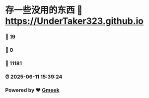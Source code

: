 # 存一些没用的东西 :link: https://UnderTaker323.github.io 
### :page_facing_up: [19](https://UnderTaker323.github.io/tag.html) 
### :speech_balloon: 0 
### :hibiscus: 11181 
### :alarm_clock: 2025-06-11 15:39:24 
### Powered by :heart: [Gmeek](https://github.com/Meekdai/Gmeek)
